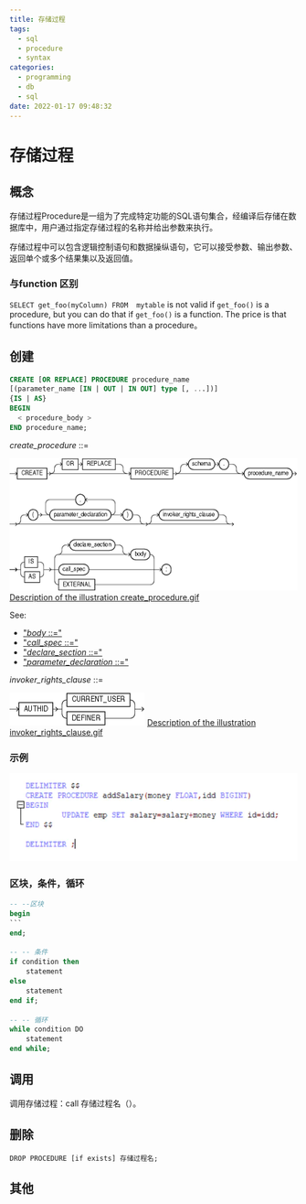 ```yaml
---
title: 存储过程
tags:
  - sql
  - procedure
  - syntax
categories:
  - programming
  - db
  - sql
date: 2022-01-17 09:48:32
---
```


# 存储过程

## 概念

存储过程Procedure是一组为了完成特定功能的SQL语句集合，经编译后存储在数据库中，用户通过指定存储过程的名称并给出参数来执行。

  存储过程中可以包含逻辑控制语句和数据操纵语句，它可以接受参数、输出参数、返回单个或多个结果集以及返回值。

### 与function 区别

`SELECT get_foo(myColumn) FROM  mytable` is not valid if `get_foo()` is a procedure, but you can do that if `get_foo()` is a function. The price is that functions have more limitations than a procedure。

## 创建

```sql
CREATE [OR REPLACE] PROCEDURE procedure_name 
[(parameter_name [IN | OUT | IN OUT] type [, ...])] 
{IS | AS} 
BEGIN 
  < procedure_body > 
END procedure_name; 
```



*create_procedure* ::=

![Description of create_procedure.gif follows](sql-procedure/create_procedure.gif)
[Description of the illustration create_procedure.gif](https://docs.oracle.com/cd/E11882_01/appdev.112/e25519/img_text/create_procedure.htm)



See:

- ["*body* ::="](https://docs.oracle.com/cd/E11882_01/appdev.112/e25519/block.htm#CJACHDGG)
- ["*call_spec* ::="](https://docs.oracle.com/cd/E11882_01/appdev.112/e25519/create_function.htm#CJADHIEA)
- ["*declare_section* ::="](https://docs.oracle.com/cd/E11882_01/appdev.112/e25519/block.htm#CJAIABJJ)
- ["*parameter_declaration* ::="](https://docs.oracle.com/cd/E11882_01/appdev.112/e25519/parameter_declaration.htm#CJAJDGCC)

*invoker_rights_clause* ::=

![Description of invoker_rights_clause.gif follows](sql-procedure/invoker_rights_clause.gif)
[Description of the illustration invoker_rights_clause.gif](https://docs.oracle.com/cd/E11882_01/appdev.112/e25519/img_text/invoker_rights_clause.htm)

### 示例

![img](sql-procedure/webp.webp)

### 区块，条件，循环

````sql
-- --区块
begin
```
end;

-- -- 条件
if condition then
	statement
else
	statement
end if;

-- -- 循环
while condition DO
	statement
end while;
````



## 调用

调用存储过程：call 存储过程名（）。

## 删除

`DROP PROCEDURE [if exists] 存储过程名;`

## 其他

